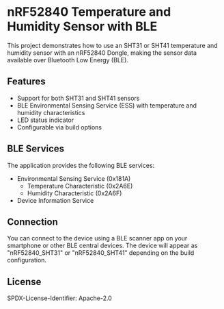 # nRF52840 Temperature and Humidity Sensor with BLE

This project demonstrates how to use an SHT31 or SHT41 temperature and humidity sensor with an nRF52840 Dongle, making the sensor data available over Bluetooth Low Energy (BLE).

## Features

- Support for both SHT31 and SHT41 sensors
- BLE Environmental Sensing Service (ESS) with temperature and humidity characteristics
- LED status indicator
- Configurable via build options
  
## BLE Services

The application provides the following BLE services:

- Environmental Sensing Service (0x181A)
  - Temperature Characteristic (0x2A6E)
  - Humidity Characteristic (0x2A6F)
- Device Information Service

## Connection

You can connect to the device using a BLE scanner app on your smartphone or other BLE central devices. The device will appear as "nRF52840_SHT31" or "nRF52840_SHT41" depending on the build configuration.

## License

SPDX-License-Identifier: Apache-2.0
